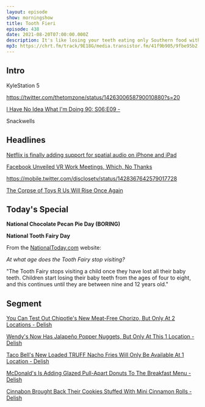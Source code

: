 ```yaml
---
layout: episode
show: morningshow
title: Tooth Fieri
episode: 438
date: 2021-08-20T07:00:00.000Z
description: It's like losing your teeth eating only Southern food with Zuck in the meeting.
mp3: https://chrt.fm/track/9E18G/media.transistor.fm/41f9b905/9fbe95b2.mp3
---
```

## Intro

KyleStation 5

[](https://twitter.com/thetomzone/status/1426300658790010880?s=20)<https://twitter.com/thetomzone/status/1426300658790010880?s=20>

[I Have No Idea What I'm Doing 90: S06:E09 -](https://goodstuff.network/noidea/90)

Snackwells

## Headlines

[Netflix is finally adding support for spatial audio on iPhone and iPad](https://www.theverge.com/2021/8/18/22631444/netflix-spatial-audio-support-iphone-ipad-apple)

[Facebook Unveiled VR Work Meetings, Which, No Thanks](https://www.buzzfeednews.com/article/katienotopoulos/facebook-vr-work-meetings-oculus)

[](https://mobile.twitter.com/disclosetv/status/1428367642579017728)<https://mobile.twitter.com/disclosetv/status/1428367642579017728>

[The Corpse of Toys R Us Will Rise Once Again](https://gizmodo.com/the-corpse-of-toys-r-us-will-rise-once-again-1847517516)

## Today's Special

**National Chocolate Pecan Pie Day (BORING)**

**National Tooth Fairy Day**

From the [NationalToday.com](http://nationaltoday.com/) website:

*At what age does the Tooth Fairy stop visiting?*

"The Tooth Fairy stops visiting a child once they have lost all their baby teeth. Children start losing their baby teeth from the ages of four to eight, and this continues until they are between nine and 12 years old."

## Segment

[You Can Test Out Chipotle's New Meat-Free Chorizo, But Only At 2 Locations - Delish](https://apple.news/AKbSFy7VYT9iaktS9XuNvUA)

[Wendy's Now Has Jalapeño Popper Nuggets, But Only At This 1 Location - Delish](https://apple.news/AKzF3L7f0TdW5XzHp06kUkg)

[Taco Bell's New Loaded TRUFF Nacho Fries Will Only Be Available At 1 Location - Delish](https://apple.news/AnTqJZSeySMaJ69ERzcTp4Q)

[McDonald's Is Adding Glazed Pull-Apart Donuts To The Breakfast Menu - Delish](https://apple.news/A_T51aH4MTpONDcd5hf8ILw)

[Cinnabon Brought Back Their Cookies Stuffed With Mini Cinnamon Rolls - Delish](https://apple.news/ABiLcR8KbTFG35UhENn63wQ)